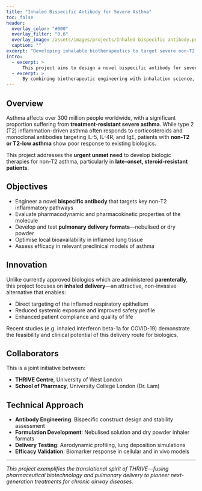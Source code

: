 ```yaml
---
title: "Inhaled Bispecific Antibody for Severe Asthma"
toc: false
header:
  overlay_color: "#000"
  overlay_filter: "0.6"
  overlay_image: /assets/images/projects/Inhaled bispecific antibody.png
  caption: ""
excerpt: "Developing inhalable biotherapeutics to target severe non-T2 asthma and chronic inflammatory airway diseases."
intro: 
  - excerpt: >
      This project aims to design a novel bispecific antibody for severe asthma, delivered through a non-invasive pulmonary route.
  - excerpt: >
      By combining biotherapeutic engineering with inhalation science, we target treatment-resistant airway inflammation while improving patient experience.
---
```


## Overview

Asthma affects over 300 million people worldwide, with a significant proportion suffering from **treatment-resistant severe asthma**. While type 2 (T2) inflammation-driven asthma often responds to corticosteroids and monoclonal antibodies targeting IL-5, IL-4R, and IgE, patients with **non-T2 or T2-low asthma** show poor response to existing biologics.

This project addresses the **urgent unmet need** to develop biologic therapies for non-T2 asthma, particularly in **late-onset, steroid-resistant patients**.

## Objectives

- Engineer a novel **bispecific antibody** that targets key non-T2 inflammatory pathways  
- Evaluate pharmacodynamic and pharmacokinetic properties of the molecule  
- Develop and test **pulmonary delivery formats**—nebulised or dry powder  
- Optimise local bioavailability in inflamed lung tissue  
- Assess efficacy in relevant preclinical models of asthma  

## Innovation

Unlike currently approved biologics which are administered **parenterally**, this project focuses on **inhaled delivery**—an attractive, non-invasive alternative that enables:

- Direct targeting of the inflamed respiratory epithelium  
- Reduced systemic exposure and improved safety profile  
- Enhanced patient compliance and quality of life  

Recent studies (e.g. inhaled interferon beta-1a for COVID-19) demonstrate the feasibility and clinical potential of this delivery route for biologics.

## Collaborators

This is a joint initiative between:

- **THRIVE Centre**, University of West London  
- **School of Pharmacy**, University College London (Dr. Lam)

## Technical Approach

- **Antibody Engineering**: Bispecific construct design and stability assessment  
- **Formulation Development**: Nebulised solution and dry powder inhaler formats  
- **Delivery Testing**: Aerodynamic profiling, lung deposition simulations  
- **Efficacy Validation**: Biomarker response in cellular and in vivo models  

---

*This project exemplifies the translational spirit of THRIVE—fusing pharmaceutical biotechnology and pulmonary delivery to pioneer next-generation treatments for chronic airway diseases.*